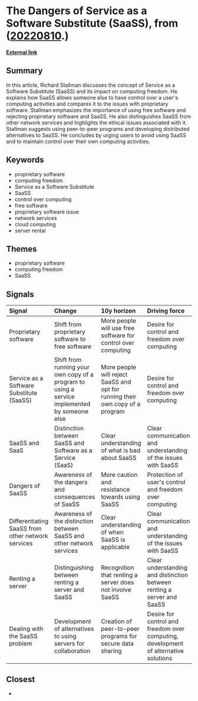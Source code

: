 # __The Dangers of Service as a Software Substitute (SaaSS)__, from ([20220810](https://kghosh.substack.com/p/20220810).)

__[External link](https://www.gnu.org/philosophy/who-does-that-server-really-serve.en.html)__



## Summary

In this article, Richard Stallman discusses the concept of Service as a Software Substitute (SaaSS) and its impact on computing freedom. He explains how SaaSS allows someone else to have control over a user's computing activities and compares it to the issues with proprietary software. Stallman emphasizes the importance of using free software and rejecting proprietary software and SaaSS. He also distinguishes SaaSS from other network services and highlights the ethical issues associated with it. Stallman suggests using peer-to-peer programs and developing distributed alternatives to SaaSS. He concludes by urging users to avoid using SaaSS and to maintain control over their own computing activities.

## Keywords

* proprietary software
* computing freedom
* Service as a Software Substitute
* SaaSS
* control over computing
* free software
* proprietary software issue
* network services
* cloud computing
* server rental

## Themes

* proprietary software
* computing freedom
* SaaSS

## Signals

| Signal                                            | Change                                                                                       | 10y horizon                                                                   | Driving force                                                                       |
|:--------------------------------------------------|:---------------------------------------------------------------------------------------------|:------------------------------------------------------------------------------|:------------------------------------------------------------------------------------|
| Proprietary software                              | Shift from proprietary software to free software                                             | More people will use free software for control over computing                 | Desire for control and freedom over computing                                       |
| Service as a Software Substitute (SaaSS)          | Shift from running your own copy of a program to using a service implemented by someone else | More people will reject SaaSS and opt for running their own copy of a program | Desire for control and freedom over computing                                       |
| SaaSS and SaaS                                    | Distinction between SaaSS and Software as a Service (SaaS)                                   | Clear understanding of what is bad about SaaSS                                | Clear communication and understanding of the issues with SaaSS                      |
| Dangers of SaaSS                                  | Awareness of the dangers and consequences of SaaSS                                           | More caution and resistance towards using SaaSS                               | Protection of user's control and freedom over computing                             |
| Differentiating SaaSS from other network services | Awareness of the distinction between SaaSS and other network services                        | Clear understanding of when SaaSS is applicable                               | Clear communication and understanding of the issues with SaaSS                      |
| Renting a server                                  | Distinguishing between renting a server and SaaSS                                            | Recognition that renting a server does not involve SaaSS                      | Clear understanding and distinction between renting a server and SaaSS              |
| Dealing with the SaaSS problem                    | Development of alternatives to using servers for collaboration                               | Creation of peer-to-peer programs for secure data sharing                     | Desire for control and freedom over computing, development of alternative solutions |

## Closest

* 